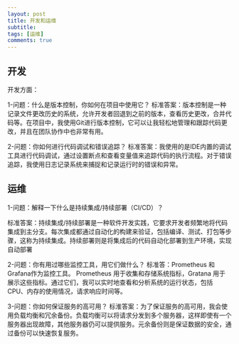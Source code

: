 ```yaml
---
layout: post
title: 开发和运维
subtitle:
tags: [运维]
comments: true
---
```



## 开发
开发方面：

1-问题：什么是版本控制，你如何在项目中使用它？
标准答案：版本控制是一种记录文件更改历史的系统，允许开发者回退到之前的版本，查看历史更改，合并代码等。在项目中，我使用Git进行版本控制，它可以让我轻松地管理和跟踪代码更改，并且在团队协作中也非常有用。

2-问题：你如何进行代码调试和错误追踪？
标准答案：我使用的是IDE内置的调试工具进行代码调试，通过设置断点和查看变量值来追踪代码的执行流程。对于错误追踪，我使用日志记录系统来捕捉和记录运行时的错误和异常。



## 运维

1-问题：解释一下什么是持续集成/持续部署（CI/CD）？

标准答案：持续集成/持续部署是一种软件开发实践，它要求开发者频繁地将代码集成到主分支。每次集成都通过自动化的构建来验证，包括编译、测试、打包等步骤，这称为持续集成。持续部署则是将集成后的代码自动化部署到生产环境，实现自动部署


2-问题：你有用过哪些监控工具，用它们做什么？
标准答：Prometheus 和 Grafana作为监控工具。
Prometheus 用于收集和存储系统指标，Gratana 用于展示这些指标。通过它们，我可以实时地查看和分析系统的运行状态，包括 CPU、内存的使用情况，请求响应时间等。

3-问题：你如何保证服务的高可用？
标淮答案：为了保证服务的高可用，我会使用负载均衡和冗余备份。负载均衡可以将请求分发到多个服务器，这样即使有一个服务器出现故障，其他服务器仍可以提供服务。元余备份则是保证数据的安全，通过备份可以快速恢复服务。


